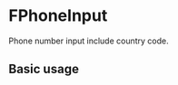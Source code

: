 # FPhoneInput

Phone number input include country code.

## Basic usage

<example file="f-phone-input/basic" />
